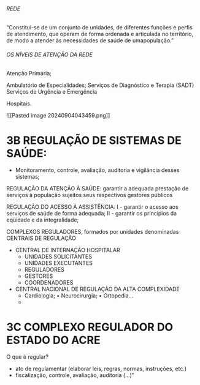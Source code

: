 ###### REDE 
“Constitui-se de um conjunto de unidades, de diferentes funções e perfis de atendimento, que operam de forma ordenada e articulada no território, de modo a atender às necessidades de saúde de umapopulação.”

###### OS NÍVEIS DE ATENÇÃO DA REDE

Atenção Primária; 

Ambulatório de Especialidades; 
Serviços de Diagnóstico e Terapia (SADT)
Serviços de Urgência e Emergência

Hospitais.

![[Pasted image 20240904043459.png]]

# 3B REGULAÇÃO DE SISTEMAS DE SAÚDE:
- Monitoramento, controle, avaliação, auditoria e vigilância desses sistemas;

REGULAÇÃO DA ATENÇÃO À SAÚDE:
garantir a adequada prestação de serviços à população
sujeitos seus respectivos gestores públicos

REGULAÇÃO DO ACESSO À ASSISTÊNCIA:
I - garantir o acesso aos serviços de saúde de forma adequada; II - garantir os princípios da eqüidade e da integralidade;

COMPLEXOS REGULADORES, formados por unidades denominadas CENTRAIS DE REGULAÇÃO
- CENTRAL DE INTERNAÇÃO HOSPITALAR
	- UNIDADES SOLICITANTES
	- UNIDADES EXECUTANTES
	- REGULADORES
	- GESTORES
	- COORDENADORES
- CENTRAL NACIONAL DE REGULAÇÃO DA ALTA COMPLEXIDADE
	- Cardiologia; • Neurocirurgia; • Ortopedia...
	- 
# 3C COMPLEXO REGULADOR DO ESTADO DO ACRE
O que é regular? 
- ato de regulamentar (elaborar leis, regras, normas, instruções, etc.)
- fiscalização, controle, avaliação, auditoria (...)”